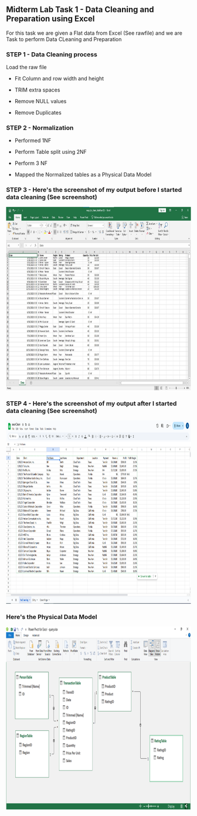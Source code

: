 ## Midterm Lab Task 1 - Data Cleaning and Preparation using Excel
For this task we are given a Flat data from Excel (See rawfile) and we are Task to perform Data CLeaning and Preparation

### STEP 1 - Data Cleaning process
Load the raw file

- Fit Column and row width and height

- TRIM extra spaces

- Remove NULL values

- Remove Duplicates

### STEP 2 - Normalization
- Performed 1NF

- Perform Table split using 2NF

- Perform 3 NF

- Mapped the Normalized tables as a Physical Data Model

### STEP 3 - Here's the screenshot of my output before I started data cleaning (See screenshot)
<img src="Images/rww.jpg" alt="Alt Text" width="600" height="500">


### STEP 4 - Here's the screenshot of my output after I started data cleaning (See screenshot)
<img src="Images/cleanseans.png" alt="Alt Text" width="600" height="500">

### Here's the Physical Data Model
<img src="Images/senerd.png" alt="Alt Text" width="600" height="500">
